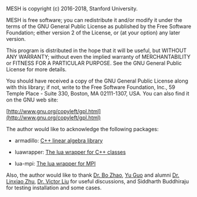 MESH is copyright (c) 2016-2018, Stanford University.

MESH is free software; you can redistribute it and/or modify it under the terms of the GNU General Public License as published by the Free Software Foundation; either version 2 of the License, or (at your option) any later version.

This program is distributed in the hope that it will be useful, but WITHOUT ANY WARRANTY; without even the implied warranty of MERCHANTABILITY or FITNESS FOR A PARTICULAR PURPOSE. See the GNU General Public License for more details.

You should have received a copy of the GNU General Public License along with this library; if not, write to the Free Software Foundation, Inc., 59 Temple Place - Suite 330, Boston, MA 02111-1307, USA. You can also find it on the GNU web site:

[http://www.gnu.org/copyleft/gpl.html](http://www.gnu.org/copyleft/gpl.html)

The author would like to acknowledge the following packages:

* armadillo: [C++ linear algebra library](http://arma.sourceforge.net/)

* luawrapper: [The lua wrapper for C++ classes](https://bitbucket.org/alexames/luawrapper/src)

* lua-mpi: [The lua wrapper for MPI](https://github.com/jzrake/lua-mpi)

Also, the author would like to thank [Dr. Bo Zhao](https://energyzhao.github.io/), [Yu Guo](https://sites.google.com/site/yuguophys/) and alumni [Dr. Linxiao Zhu](https://sites.google.com/site/linxiaozhuphys/), [Dr. Victor Liu](http://victorliu.info/) for useful discussions, and Siddharth Buddhiraju for testing installation and some cases.
